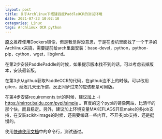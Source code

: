 ```yaml
---
layout: post
title: 关于Archlinux下搭建百度PaddleOCR的测试环境
date: 2021-07-23 10:02:10 
categories: Linux
tags: Archlinux OCR python
---
```


[原文](https://github.com/PaddlePaddle/PaddleOCR/blob/release/2.1/doc/doc_ch/installation.md)推荐使用Dockers镜像，但是我觉得没意思，于是在虚机里面找了一个干净的Archlinux来搞，需要提前给arch里面安装：base-devel，python，python-pip，cython，wget，libglvnd。

在第2步安装PaddlePaddle的时候，如果提示版本找不到的话，可以考虑去掉版本，安装最新版。

在第3步从github获取PaddleOCR的代码，在github连不上的时候，可以改用gitee，延迟几天无所谓，反正同步过来的应该都是可用版。

在第4步安装requirements.txt的时候，建议加上 -i https://mirror.baidu.com/pypi/simple 。百度的这个pypi的镜像网站，比清华的那个快，而且稳定。另外，建议加上环境变量MAKEFLAGS开启make的多job支持，在安装scikit-image的时候，还需要编译一些内容，不开多job支持，还是挺慢的。

使用[快速使用文档](https://github.com/PaddlePaddle/PaddleOCR/blob/release/2.1/doc/doc_ch/quickstart.md)中的命令行，测试通过。
